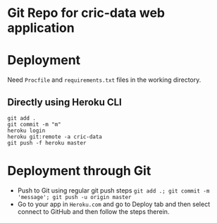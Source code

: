 # Git Repo for cric-data web application


# Deployment

Need `Procfile` and  `requirements.txt` files in the working directory.

## Directly using Heroku CLI

```
git add .
git commit -m "m"
heroku login 
heroku git:remote -a cric-data
git push -f heroku master
```

# Deployment through Git

- Push to Git using regular git push steps `git add .; git commit -m 'message'; git push -u origin master`
- Go to your app in `Heroku.com` and go to Deploy tab and then select connect to GitHub and then follow the steps therein.

